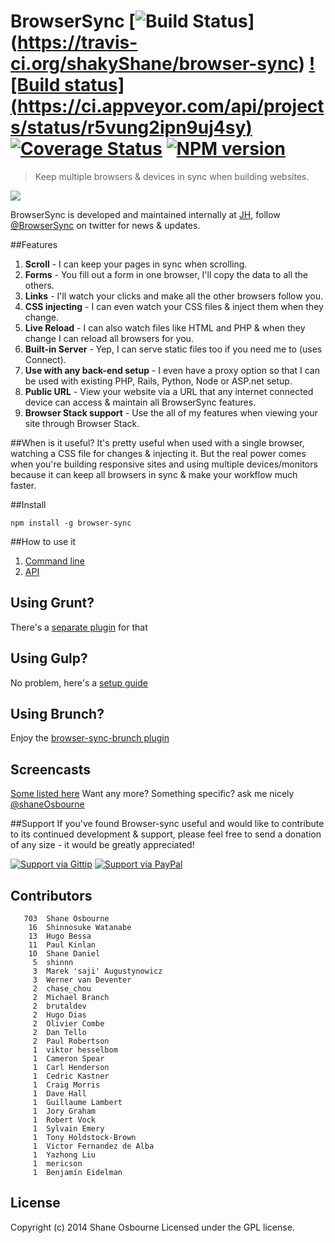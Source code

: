 # BrowserSync [![Build Status](https://travis-ci.org/shakyShane/browser-sync.svg?branch=master)] (https://travis-ci.org/shakyShane/browser-sync) [![Build status] (https://ci.appveyor.com/api/projects/status/r5vung2ipn9uj4sy)](https://ci.appveyor.com/project/shakyShane/browser-sync) [![Coverage Status](https://img.shields.io/coveralls/shakyShane/browser-sync.svg)](https://coveralls.io/r/shakyShane/browser-sync?branch=master) [![NPM version](https://badge.fury.io/js/browser-sync.svg)](http://badge.fury.io/js/browser-sync)

> Keep multiple browsers & devices in sync when building websites.

<a href="http://www.wearejh.com"><img src="http://cl.ly/image/3Y3O0M2z310j/jh-100-red.png" /></a>

BrowserSync is developed and maintained internally at <a href="http://www.wearejh.com">JH</a>, follow <a href="http://www.twitter.com/browsersync">@BrowserSync</a> on twitter for news & updates.

##Features
1. **Scroll** - I can keep your pages in sync when scrolling.
2. **Forms** - You fill out a form in one browser, I'll copy the data to all the others.
3. **Links** - I'll watch your clicks and make all the other browsers follow you.
4. **CSS injecting** - I can even watch your CSS files & inject them when they change.
5. **Live Reload** - I can also watch files like HTML and PHP & when they change I can reload all browsers for you.
6. **Built-in Server** - Yep, I can serve static files too if you need me to (uses Connect).
7. **Use with any back-end setup** - I even have a proxy option so that I can be used with existing PHP, Rails, Python, Node or ASP.net setup.
8. **Public URL** - View your website via a URL that any internet connected device can access & maintain all BrowserSync features.
9. **Browser Stack support** - Use the all of my features when viewing your site through Browser Stack.


##When is it useful?
It's pretty useful when used with a single browser, watching a CSS file for changes & injecting it. But the real power comes when you're building responsive sites and using multiple devices/monitors because it can keep all browsers in sync & make your workflow much faster.

##Install
```
npm install -g browser-sync
```
##How to use it

1. [Command line](http://www.browsersync.io/docs/command-line/)
2. [API](http://www.browsersync.io/docs/api/)

## Using Grunt?
There's a [separate plugin](https://github.com/shakyShane/grunt-browser-sync) for that

## Using Gulp?
No problem, here's a [setup guide](http://www.browsersync.io/docs/gulp)

## Using Brunch?
Enjoy the [browser-sync-brunch plugin](https://github.com/ocombe/browser-sync-brunch)

## Screencasts
[Some listed here](https://github.com/shakyShane/browser-sync/wiki/Screencasts)
Want any more? Something specific? ask me nicely [@shaneOsbourne](http://www.twitter.com/shaneOsbourne)

##Support
If you've found Browser-sync useful and would like to contribute to its continued development & support, please feel free to send a donation of any size - it would be greatly appreciated!

[![Support via Gittip](https://rawgithub.com/chris---/Donation-Badges/master/gittip.jpeg)](https://www.gittip.com/shakyshane)
[![Support via PayPal](https://rawgithub.com/chris---/Donation-Badges/master/paypal.jpeg)](https://www.paypal.com/cgi-bin/webscr?cmd=_donations&business=shakyshane%40gmail%2ecom&lc=US&item_name=browser%2dsync)

## Contributors

```
   703	Shane Osbourne
    16	Shinnosuke Watanabe
    13	Hugo Bessa
    11	Paul Kinlan
    10	Shane Daniel
     5	shinnn
     3	Marek 'saji' Augustynowicz
     3	Werner van Deventer
     2	chase_chou
     2	Michael Branch
     2	brutaldev
     2	Hugo Dias
     2	Olivier Combe
     2	Dan Tello
     2	Paul Robertson
     1	viktor hesselbom
     1	Cameron Spear
     1	Carl Henderson
     1	Cedric Kastner
     1	Craig Morris
     1	Dave Hall
     1	Guillaume Lambert
     1	Jory Graham
     1	Robert Vock
     1	Sylvain Emery
     1	Tony Holdstock-Brown
     1	Victor Fernandez de Alba
     1	Yazhong Liu
     1	mericson
     1	Benjamín Eidelman
```

## License
Copyright (c) 2014 Shane Osbourne
Licensed under the GPL license.
